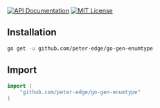 [![API Documentation](http://img.shields.io/badge/api-Godoc-blue.svg?style=flat-square)](https://godoc.org/github.com/peter-edge/go-gen-enumtype)
[![MIT License](http://img.shields.io/badge/license-MIT-blue.svg?style=flat-square)](https://github.com/peter-edge/go-gen-enumtype/blob/master/LICENSE)

## Installation

```bash
go get -u github.com/peter-edge/go-gen-enumtype
```

## Import

```go
import (
    "github.com/peter-edge/go-gen-enumtype"
)
```
